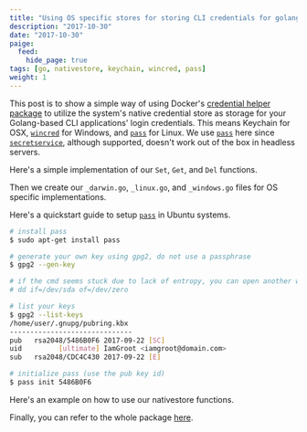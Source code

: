 ```yaml
---
title: "Using OS specific stores for storing CLI credentials for golang apps"
description: "2017-10-30"
date: "2017-10-30"
paige:
  feed:
    hide_page: true
tags: [go, nativestore, keychain, wincred, pass]
weight: 1
---
```


This post is to show a simple way of using Docker's [credential helper package](https://github.com/docker/docker-credential-helpers) to utilize the system's native credential store as storage for your Golang-based CLI applications' login credentials. This means Keychain for OSX, [`wincred`](https://msdn.microsoft.com/en-us/library/windows/desktop/aa374792(v=vs.85).aspx) for Windows, and [`pass`](https://www.passwordstore.org/) for Linux. We use [`pass`](https://www.passwordstore.org/) here since [`secretservice`](https://specifications.freedesktop.org/secret-service/), although supported, doesn't work out of the box in headless servers.

Here's a simple implementation of our `Set`, `Get`, and `Del` functions.

<script charset="UTF-8" src="https://gist-it.appspot.com/github.com/mobingilabs/mobingi-sdk-go/blob/master/pkg/nativestore/nativestore.go?footer=minimal"></script>

Then we create our `_darwin.go`, `_linux.go`, and `_windows.go` files for OS specific implementations.

<script charset="UTF-8" src="https://gist-it.appspot.com/github.com/mobingilabs/mobingi-sdk-go/blob/master/pkg/nativestore/nativestore_darwin.go?footer=minimal"></script>

<script charset="UTF-8" src="https://gist-it.appspot.com/github.com/mobingilabs/mobingi-sdk-go/blob/master/pkg/nativestore/nativestore_windows.go?footer=minimal"></script>

<script charset="UTF-8" src="https://gist-it.appspot.com/github.com/mobingilabs/mobingi-sdk-go/blob/master/pkg/nativestore/nativestore_linux.go?footer=minimal"></script>

Here's a quickstart guide to setup [`pass`](https://www.passwordstore.org/) in Ubuntu systems.

```sh
# install pass
$ sudo apt-get install pass

# generate your own key using gpg2, do not use a passphrase
$ gpg2 --gen-key

# if the cmd seems stuck due to lack of entropy, you can open another window and run the ff cmd:
# dd if=/dev/sda of=/dev/zero

# list your keys
$ gpg2 --list-keys
/home/user/.gnupg/pubring.kbx
------------------------------
pub   rsa2048/5486B0F6 2017-09-22 [SC]
uid         [ultimate] IamGroot <iamgroot@domain.com>
sub   rsa2048/CDC4C430 2017-09-22 [E]

# initialize pass (use the pub key id)
$ pass init 5486B0F6
```

Here's an example on how to use our nativestore functions.

<script charset="UTF-8" src="https://gist-it.appspot.com/github.com/mobingilabs/mobingi-sdk-go/blob/master/pkg/nativestore/nativestore_test.go?footer=minimal"></script>

Finally, you can refer to the whole package [here](https://github.com/mobingilabs/mobingi-sdk-go/tree/master/pkg/nativestore).

<br>
